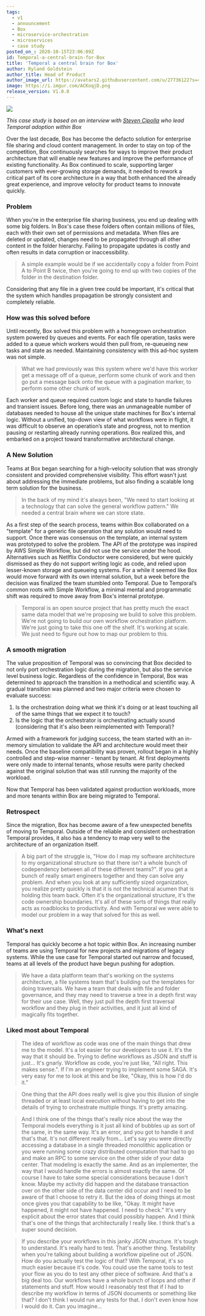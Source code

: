 ```yaml
---
tags:
  - v1
  - announcement
  - Box
  - microservice-orchestration
  - microservices
  - case study
posted_on_: 2020-10-15T23:06:09Z
id: Temporal-a-central-brain-for-Box
title: 'Temporal a central brain for Box'
author: Ryland Goldstein
author_title: Head of Product
author_image_url: https://avatars2.githubusercontent.com/u/27736122?s=460&u=7b6a3e58ec7ed715│       7f23f51e91a2f4cd2028d606&v=4
image: https://i.imgur.com/ACKoqjD.png
release_version: V1.0.0
---
```


![](https://i.imgur.com/4Z789Zm.png)

<!--truncate-->

_This case study is based on an interview with [Steven Cipolla](https://www.linkedin.com/in/steven-cipolla-9aa02216/) who lead Temporal adoption within Box_

Over the last decade, Box has become the defacto solution for enterprise file sharing and cloud content management. In order to stay on top of the competition, Box continuously searches for ways to improve their product architecture that will enable new features and improve the performance of existing functionality. As Box continued to scale, supporting larger customers with ever-growing storage demands, it needed to rework a critical part of its core architecture in a way that both enhanced the already great experience, and improve velocity for product teams to innovate quickly.

### **Problem**

When you're in the enterprise file sharing business, you end up dealing with some big folders. In Box's case these folders often contain millions of files, each with their own set of permissions and metadata. When files are deleted or updated, changes need to be propagated through all other content in the folder hierarchy. Failing to propagate updates is costly and often results in data corruption or inaccessibility.

<blockquote>A simple example would be if we accidentally copy a folder from Point A to Point B twice, then you're going to end up with two copies of the folder in the destination folder.</blockquote>

Considering that any file in a given tree could be important, it's critical that the system which handles propagation be strongly consistent and completely reliable.

### **How was this solved before**

Until recently, Box solved this problem with a homegrown orchestration system powered by queues and events. For each file operation, tasks were added to a queue which workers would then pull from, re-queueing new tasks and state as needed. Maintaining consistency with this ad-hoc system was not simple.

<blockquote>What we had previously was this system where we'd have this worker get a message off of a queue, perform some chunk of work and then go put a message back onto the queue with a pagination marker, to perform some other chunk of work.</blockquote>

Each worker and queue required custom logic and state to handle failures and transient issues. Before long, there was an unmanageable number of databases needed to house all the unique state machines for Box's internal logic. Without a unified, top-down view of what workflows were in flight, it was difficult to observe an operation’s state and progress, not to mention pausing or restarting already running operations. Box realized this, and embarked on a project toward transformative architectural change.

### A **New Solution**

Teams at Box began searching for a high-velocity solution that was strongly consistent and provided comprehensive visibility. This effort wasn't just about addressing the immediate problems, but also finding a scalable long term solution for the business.

<blockquote>In the back of my mind it's always been, "We need to start looking at a technology that can solve the general workflow pattern." We needed a central brain where we can store state.</blockquote>

As a first step of the search process, teams within Box collaborated on a "template" for a generic file operation that any solution would need to support. Once there was consensus on the template, an internal system was prototyped to solve the problem. The API of the prototype was inspired by AWS Simple Workflow, but did not use the service under the hood. Alternatives such as Netlflix Conductor were considered, but were quickly dismissed as they do not support writing logic as code, and relied upon lesser-known storage and queueing systems. For a while it seemed like Box would move forward with its own internal solution, but a week before the decision was finalized the team stumbled onto Temporal. Due to Temporal’s common roots with Simple Workflow, a minimal mental and programmatic shift was required to move away from Box's internal prototype.

<blockquote>Temporal is an open source project that has pretty much the exact same data model that we're proposing we build to solve this problem. We're not going to build our own workflow orchestration platform. We're just going to take this one off the shelf. It's working at scale. We just need to figure out how to map our problem to this.</blockquote>

### **A smooth migration**

The value proposition of Temporal was so convincing that Box decided to not only port orchestration logic during the migration, but also the service level business logic. Regardless of the confidence in Temporal, Box was determined to approach the transition in a methodical and scientific way. A gradual transition was planned and two major criteria were chosen to evaluate success:

1. Is the orchestration doing what we think it's doing or at least touching all of the same things that we expect it to touch?
2. Is the logic that the orchestrator is orchestrating actually sound (considering that it's also been reimplemented with Temporal)?

Armed with a framework for judging success, the team started with an in-memory simulation to validate the API and architecture would meet their needs. Once the baseline compatibility was proven, rollout began in a highly controlled and step-wise manner - tenant by tenant. At first deployments were only made to internal tenants, whose results were parity checked against the original solution that was still running the majority of the workload.

Now that Temporal has been validated against production workloads, more and more tenants within Box are being migrated to Temporal.

### **Retrospect**

Since the migration, Box has become aware of a few unexpected benefits of moving to Temporal. Outside of the reliable and consistent orchestration Temporal provides, it also has a tendency to map very well to the architecture of an organization itself.

<blockquote>A big part of the struggle is, "How do I map my software architecture to my organizational structure so that there isn't a whole bunch of codependency between all of these different teams?". If you get a bunch of really smart engineers together and they can solve any problem. And when you look at any sufficiently sized organization, you realize pretty quickly is that it is not the technical acumen that is holding this team back. Often it's the organizational structure, it's the code ownership boundaries. It's all of these sorts of things that really acts as roadblocks to productivity. And with Temporal we were able to model our problem in a way that solved for this as well.</blockquote>

### **What's next**

Temporal has quickly become a hot topic within Box. An increasing number of teams are using Temporal for new projects and migrations of legacy systems. While the use case for Temporal started out narrow and focused, teams at all levels of the product have begun pushing for adoption.

<blockquote>We have a data platform team that's working on the systems architecture, a file systems team that's building out the templates for doing traversals. We have a team that deals with file and folder governance, and they may need to traverse a tree in a depth first way for their use case. Well, they just pull the depth first traversal workflow and they plug in their activities, and it just all kind of magically fits together.</blockquote>

### **Liked most about Temporal**

<blockquote>The idea of workflow as code was one of the main things that drew me to the model. It's a lot easier for our developers to use it. It's the way that it should be. Trying to define workflows as JSON and stuff is just... It's gnarly. Workflow as code, you're just like, "All right. This makes sense.". If I'm an engineer trying to implement some SAGA. It's very easy for me to look at this and be like, "Okay, this is how I'd do it."</blockquote>

<blockquote>One thing that the API does really well is give you this illusion of single threaded or at least local execution without having to get into the details of trying to orchestrate multiple things. It's pretty amazing.</blockquote>

<blockquote>And I think one of the things that's really nice about the way the Temporal models everything is it just all kind of bubbles up as sort of the same, in the same way. It's an error, and you got to handle it and that's that. It's not different really from... Let's say you were directly accessing a database in a single threaded monolithic application or you were running some crazy distributed computation that had to go and make an RPC to some service on the other side of your data center. That modeling is exactly the same. And as an implementer, the way that I would handle the errors is almost exactly the same. Of course I have to take some special considerations because I don't know. Maybe my activity did happen and the database transaction over on the other side of the data center did occur and I need to be aware of that I choose to retry it. But the idea of doing things at most once gives you that capability to be like, "Okay. It might have happened, it might not have happened. I need to check." It's very explicit about the error states that could possibly happen. And I think that's one of the things that architecturally I really like. I think that's a super sound decision.</blockquote>

<blockquote>If you describe your workflows in this janky JSON structure. It's tough to understand. It's really hard to test. That's another thing. Testability when you're talking about building a workflow pipeline out of JSON. How do you actually test the logic of that? With Temporal, it's so much easier because it's code. You could use the same tools to test your flow as you do to test any other piece of software. And that's a big deal too. Our workflows have a whole bunch of loops and other if statements and stuff. How would I reasonably test that if I had to describe my workflow in terms of JSON documents or something like that? I don't think I would run any tests for that. I don't even know how I would do it. Can you imagine...</blockquote>
